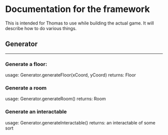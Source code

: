 # Documentation for the framework
This is intended for Thomas to use while building the actual game. It will describe how to do various things.

## Generator
---
### Generate a floor:
usage: Generator.generateFloor(xCoord, yCoord)
returns: Floor

### Generate a room
usage: Generator.generateRoom()
returns: Room

### Generate an interactable
usage: Generator.generateInteractable()
returns: an interactable of some sort